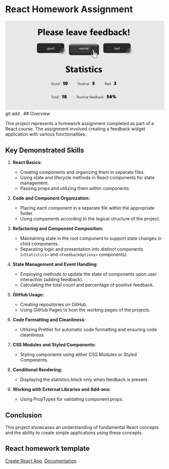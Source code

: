 # React Homework Assignment

<div align="center">
  <img src="https://github.com/olgatenison/goit-react-hw-02-feedback/blob/main/assets/12.jpg" alt="Project Image" width="600" />
</div>git add .
## Overview

This project represents a homework assignment completed as part of a React
course. The assignment involved creating a feedback widget application with
various functionalities.

## Key Demonstrated Skills

1. **React Basics:**

   - Creating components and organizing them in separate files.
   - Using state and lifecycle methods in React components for state management.
   - Passing props and utilizing them within components.

2. **Code and Component Organization:**

   - Placing each component in a separate file within the appropriate folder.
   - Using components according to the logical structure of the project.

3. **Refactoring and Component Composition:**

   - Maintaining state in the root component to support state changes in child
     components.
   - Separating logic and presentation into distinct components (`<Statistics>`
     and `<FeedbackOptions>` components).

4. **State Management and Event Handling:**

   - Employing methods to update the state of components upon user interaction
     (adding feedback).
   - Calculating the total count and percentage of positive feedback.

5. **GitHub Usage:**

   - Creating repositories on GitHub.
   - Using GitHub Pages to host the working pages of the projects.

6. **Code Formatting and Cleanliness:**

   - Utilizing Prettier for automatic code formatting and ensuring code
     cleanliness.

7. **CSS Modules and Styled Components:**

   - Styling components using either CSS Modules or Styled Components.

8. **Conditional Rendering:**

   - Displaying the statistics block only when feedback is present.

9. **Working with External Libraries and Add-ons:**
   - Using PropTypes for validating component props.

## Conclusion

This project showcases an understanding of fundamental React concepts and the
ability to create simple applications using these concepts.

## React homework template

[Create React App](https://github.com/facebook/create-react-app).
[Documentation](https://facebook.github.io/create-react-app/docs/getting-started).

